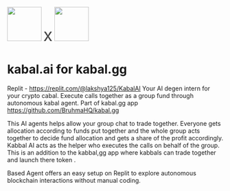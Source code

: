 <img src="https://github.com/user-attachments/assets/07125f38-c196-43c9-b646-0f271d8b9337" width='80'/> <span style="font-size:40px; opacity:0.8;">x</span> <img src="https://github.com/user-attachments/assets/5257c80f-d926-4e6e-b1d8-e6e7087b6974" width='80'/> 

# kabal.ai for kabal.gg

Replit -  https://replit.com/@lakshya125/KabalAI
Your AI degen intern for your crypto cabal. Execute calls together as a group fund through autonomous kabal agent. 
Part of kabal.gg app https://github.com/BruhmaHQ/kabal.gg

This AI agents helps allow your group chat to trade together. Everyone gets allocation according to funds put together and the whole group acts together to decide fund allocation and gets a share of the profit accordingly. Kabbal AI acts as the helper who executes the calls on behalf of the group. This is an addition to the kabbal,gg app where kabbals can trade together and launch there token .

Based Agent offers an easy setup on Replit to explore autonomous blockchain interactions without manual coding.
